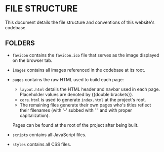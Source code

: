# FILE STRUCTURE

This document details the file structure and conventions of this website's
codebase.

## FOLDERS

- `favicon` contains the `favicon.ico` file that serves as the image displayed
  on the browser tab.
- `images` contains all images referenced in the codebase at its root.
- `pages` contains the raw HTML used to build each page:
  
  - `layout.html` details the HTML header and navbar used in each page. Placeholder
    values are denoted by {{double brackets}}.
  - `core.html` is used to generate `index.html` at the project's root.
  - The remaining files generate their own pages who's titles reflect their
    filenames (with '-' subbed with ' ' and with proper capitalization).
  
  Pages can be found at the root of the project after being built.
- `scripts` contains all JavaScript files.
- `styles` contains all CSS files.

